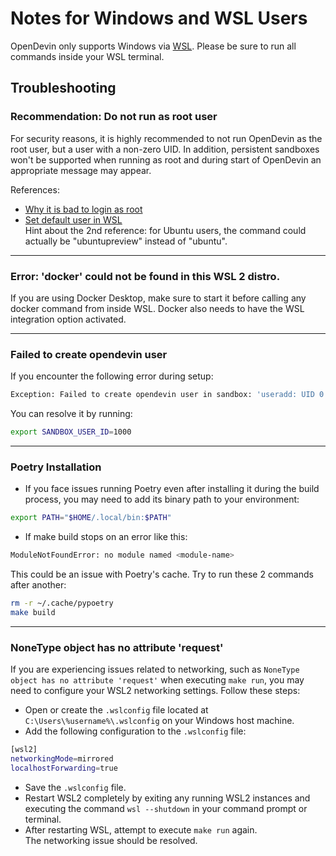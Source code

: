 # Notes for Windows and WSL Users

OpenDevin only supports Windows via [WSL](https://learn.microsoft.com/en-us/windows/wsl/install).
Please be sure to run all commands inside your WSL terminal.

## Troubleshooting

### Recommendation: Do not run as root user

For security reasons, it is highly recommended to not run OpenDevin as the root user, but a user with a non-zero UID.
In addition, persistent sandboxes won't be supported when running as root and during start of OpenDevin an appropriate message may appear.

References:

* [Why it is bad to login as root](https://askubuntu.com/questions/16178/why-is-it-bad-to-log-in-as-root)
* [Set default user in WSL](https://www.tenforums.com/tutorials/128152-set-default-user-windows-subsystem-linux-distro-windows-10-a.html#option2)  
Hint about the 2nd reference: for Ubuntu users, the command could actually be "ubuntupreview" instead of "ubuntu".

---
### Error: 'docker' could not be found in this WSL 2 distro.

If you are using Docker Desktop, make sure to start it before calling any docker command from inside WSL.
Docker also needs to have the WSL integration option activated.

---
### Failed to create opendevin user

If you encounter the following error during setup:

```sh
Exception: Failed to create opendevin user in sandbox: 'useradd: UID 0 is not unique'
 ```

You can resolve it by running:

```sh
export SANDBOX_USER_ID=1000
```

---
### Poetry Installation

* If you face issues running Poetry even after installing it during the build process, you may need to add its binary path to your environment:

```sh
export PATH="$HOME/.local/bin:$PATH"
```

* If make build stops on an error like this:

```sh
ModuleNotFoundError: no module named <module-name>
```

This could be an issue with Poetry's cache.
Try to run these 2 commands after another:

```sh
rm -r ~/.cache/pypoetry
make build
```

---
### NoneType object has no attribute 'request'

If you are experiencing issues related to networking, such as `NoneType object has no attribute 'request'` when executing `make run`, you may need to configure your WSL2 networking settings. Follow these steps:

* Open or create the `.wslconfig` file located at `C:\Users\%username%\.wslconfig` on your Windows host machine.
* Add the following configuration to the `.wslconfig` file:

```sh
[wsl2]
networkingMode=mirrored
localhostForwarding=true
```

* Save the `.wslconfig` file.
* Restart WSL2 completely by exiting any running WSL2 instances and executing the command `wsl --shutdown` in your command prompt or terminal.
* After restarting WSL, attempt to execute `make run` again.  
The networking issue should be resolved.